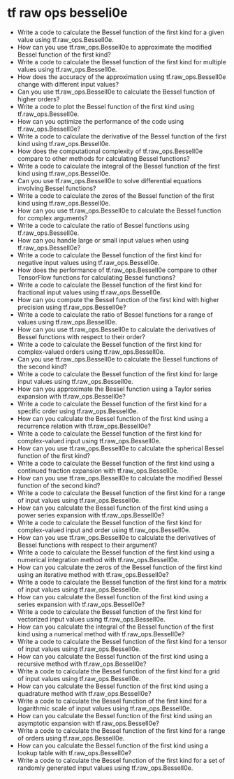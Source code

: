 # tf raw ops besseli0e

- Write a code to calculate the Bessel function of the first kind for a given value using tf.raw_ops.BesselI0e.
- How can you use tf.raw_ops.BesselI0e to approximate the modified Bessel function of the first kind?
- Write a code to calculate the Bessel function of the first kind for multiple values using tf.raw_ops.BesselI0e.
- How does the accuracy of the approximation using tf.raw_ops.BesselI0e change with different input values?
- Can you use tf.raw_ops.BesselI0e to calculate the Bessel function of higher orders?
- Write a code to plot the Bessel function of the first kind using tf.raw_ops.BesselI0e.
- How can you optimize the performance of the code using tf.raw_ops.BesselI0e?
- Write a code to calculate the derivative of the Bessel function of the first kind using tf.raw_ops.BesselI0e.
- How does the computational complexity of tf.raw_ops.BesselI0e compare to other methods for calculating Bessel functions?
- Write a code to calculate the integral of the Bessel function of the first kind using tf.raw_ops.BesselI0e.
- Can you use tf.raw_ops.BesselI0e to solve differential equations involving Bessel functions?
- Write a code to calculate the zeros of the Bessel function of the first kind using tf.raw_ops.BesselI0e.
- How can you use tf.raw_ops.BesselI0e to calculate the Bessel function for complex arguments?
- Write a code to calculate the ratio of Bessel functions using tf.raw_ops.BesselI0e.
- How can you handle large or small input values when using tf.raw_ops.BesselI0e?
- Write a code to calculate the Bessel function of the first kind for negative input values using tf.raw_ops.BesselI0e.
- How does the performance of tf.raw_ops.BesselI0e compare to other TensorFlow functions for calculating Bessel functions?
- Write a code to calculate the Bessel function of the first kind for fractional input values using tf.raw_ops.BesselI0e.
- How can you compute the Bessel function of the first kind with higher precision using tf.raw_ops.BesselI0e?
- Write a code to calculate the ratio of Bessel functions for a range of values using tf.raw_ops.BesselI0e.
- How can you use tf.raw_ops.BesselI0e to calculate the derivatives of Bessel functions with respect to their order?
- Write a code to calculate the Bessel function of the first kind for complex-valued orders using tf.raw_ops.BesselI0e.
- Can you use tf.raw_ops.BesselI0e to calculate the Bessel functions of the second kind?
- Write a code to calculate the Bessel function of the first kind for large input values using tf.raw_ops.BesselI0e.
- How can you approximate the Bessel function using a Taylor series expansion with tf.raw_ops.BesselI0e?
- Write a code to calculate the Bessel function of the first kind for a specific order using tf.raw_ops.BesselI0e.
- How can you calculate the Bessel function of the first kind using a recurrence relation with tf.raw_ops.BesselI0e?
- Write a code to calculate the Bessel function of the first kind for complex-valued input using tf.raw_ops.BesselI0e.
- How can you use tf.raw_ops.BesselI0e to calculate the spherical Bessel function of the first kind?
- Write a code to calculate the Bessel function of the first kind using a continued fraction expansion with tf.raw_ops.BesselI0e.
- How can you use tf.raw_ops.BesselI0e to calculate the modified Bessel function of the second kind?
- Write a code to calculate the Bessel function of the first kind for a range of input values using tf.raw_ops.BesselI0e.
- How can you calculate the Bessel function of the first kind using a power series expansion with tf.raw_ops.BesselI0e?
- Write a code to calculate the Bessel function of the first kind for complex-valued input and order using tf.raw_ops.BesselI0e.
- How can you use tf.raw_ops.BesselI0e to calculate the derivatives of Bessel functions with respect to their argument?
- Write a code to calculate the Bessel function of the first kind using a numerical integration method with tf.raw_ops.BesselI0e.
- How can you calculate the zeros of the Bessel function of the first kind using an iterative method with tf.raw_ops.BesselI0e?
- Write a code to calculate the Bessel function of the first kind for a matrix of input values using tf.raw_ops.BesselI0e.
- How can you calculate the Bessel function of the first kind using a series expansion with tf.raw_ops.BesselI0e?
- Write a code to calculate the Bessel function of the first kind for vectorized input values using tf.raw_ops.BesselI0e.
- How can you calculate the integral of the Bessel function of the first kind using a numerical method with tf.raw_ops.BesselI0e?
- Write a code to calculate the Bessel function of the first kind for a tensor of input values using tf.raw_ops.BesselI0e.
- How can you calculate the Bessel function of the first kind using a recursive method with tf.raw_ops.BesselI0e?
- Write a code to calculate the Bessel function of the first kind for a grid of input values using tf.raw_ops.BesselI0e.
- How can you calculate the Bessel function of the first kind using a quadrature method with tf.raw_ops.BesselI0e?
- Write a code to calculate the Bessel function of the first kind for a logarithmic scale of input values using tf.raw_ops.BesselI0e.
- How can you calculate the Bessel function of the first kind using an asymptotic expansion with tf.raw_ops.BesselI0e?
- Write a code to calculate the Bessel function of the first kind for a range of orders using tf.raw_ops.BesselI0e.
- How can you calculate the Bessel function of the first kind using a lookup table with tf.raw_ops.BesselI0e?
- Write a code to calculate the Bessel function of the first kind for a set of randomly generated input values using tf.raw_ops.BesselI0e.